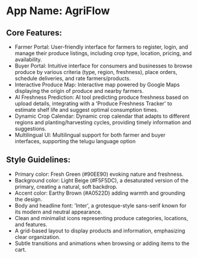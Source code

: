 # **App Name**: AgriFlow

## Core Features:

- Farmer Portal: User-friendly interface for farmers to register, login, and manage their produce listings, including crop type, location, pricing, and availability.
- Buyer Portal: Intuitive interface for consumers and businesses to browse produce by various criteria (type, region, freshness), place orders, schedule deliveries, and rate farmers/products.
- Interactive Produce Map: Interactive map powered by Google Maps displaying the origin of produce and nearby farmers.
- AI Freshness Prediction: AI tool predicting produce freshness based on upload details, integrating with a 'Produce Freshness Tracker' to estimate shelf life and suggest optimal consumption times.
- Dynamic Crop Calendar: Dynamic crop calendar that adapts to different regions and planting/harvesting cycles, providing timely information and suggestions.
- Multilingual UI: Multilingual support for both farmer and buyer interfaces, supporting the telugu language option

## Style Guidelines:

- Primary color: Fresh Green (#90EE90) evoking nature and freshness.
- Background color: Light Beige (#F5F5DC), a desaturated version of the primary, creating a natural, soft backdrop.
- Accent color: Earthy Brown (#A0522D) adding warmth and grounding the design.
- Body and headline font: 'Inter', a grotesque-style sans-serif known for its modern and neutral appearance.
- Clean and minimalist icons representing produce categories, locations, and features.
- A grid-based layout to display products and information, emphasizing clear organization.
- Subtle transitions and animations when browsing or adding items to the cart.